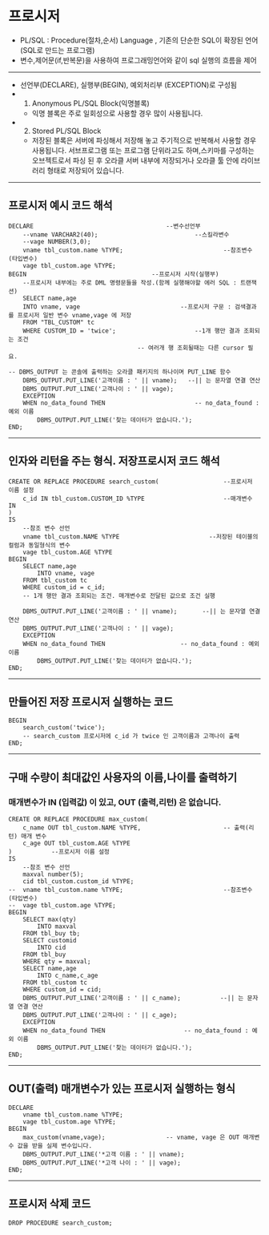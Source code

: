 # 프로시저 
+ PL/SQL : Procedure(절차,순서) Language , 기존의 단순한 SQL이 확장된 언어(SQL로 만드는 프로그램)
+ 변수,제어문(if,반복문)을 사용하여 프로그래밍언어와 같이 sql 실행의 흐름을 제어
----------
+ 선언부(DECLARE), 실행부(BEGIN), 예외처리부 (EXCEPTION)로 구성됨
+ 1. Anonymous PL/SQL Block(익명블록) 
    + 익명 블록은 주로 일회성으로 사용할 경우 많이 사용됩니다.
+ 2. Stored PL/SQL Block 
    + 저장된 블록은 서버에 파싱해서 저장해 놓고 주기적으로 반복해서 사용할 경우 사용됩니다. 서브프로그램 또는 프로그램 단위라고도 하며,스키마를 구성하는 오브젝트로서 파싱 된 후 오라클 서버 내부에 저장되거나 오라클 툴 안에 라이브러리 형태로 저장되어 있습니다.

----------------

## 프로시저 예시 코드 해석
    DECLARE 								    --변수선언부
	    --vname VARCHAR2(40);				            --스킬라변수
	    --vage NUMBER(3,0);
	    vname tbl_custom.name %TYPE;	                	    --참조변수(타입변수)
	    vage tbl_custom.age %TYPE;		
    BEGIN								    --프로시저 시작(실행부)
	    --프로시저 내부에는 주로 DML 명령문들을 작성.(함께 실행해야할 에러 SQL : 트랜잭션)
	    SELECT name,age
	    INTO vname, vage						    --프로시저 구문 : 검색결과를 프로시저 일반 변수 vname,vage 에 저장
	    FROM "TBL_CUSTOM" tc
	    WHERE CUSTOM_ID = 'twice';					    --1개 행만 결과 조회되는 조건
									    -- 여러개 행 조회될때는 다른 cursor 필요.

	-- DBMS_OUTPUT 는 콘솔에 출력하는 오라클 패키지의 하나이며 PUT_LINE 함수
	    DBMS_OUTPUT.PUT_LINE('고객이름 : ' || vname);	--|| 는 문자열 연결 연산
	    DBMS_OUTPUT.PUT_LINE('고객나이 : ' || vage);
	    EXCEPTION
	    WHEN no_data_found THEN 					    -- no_data_found : 예외 이름
		    DBMS_OUTPUT.PUT_LINE('찾는 데이터가 없습니다.');
    END;

---------------
## 인자와 리턴을 주는 형식. 저장프로시저 코드 해석
    CREATE OR REPLACE PROCEDURE search_custom(		    		--프로시저 이름 설정
	    c_id IN tbl_custom.CUSTOM_ID %TYPE 	            		--매개변수 IN
    )
    IS 
	    --참조 변수 선언
	    vname tbl_custom.NAME %TYPE 		                --저장된 테이블의 컬럼과 동일형식의 변수
	    vage tbl_custom.AGE %TYPE 
    BEGIN 
	    SELECT name,age
		    INTO vname, vage
	    FROM tbl_custom tc
	    WHERE custom_id = c_id;				            
        -- 1개 행만 결과 조회되는 조건. 매개변수로 전달된 값으로 조건 실행

	    DBMS_OUTPUT.PUT_LINE('고객이름 : ' || vname);	 	--|| 는 문자열 연결 연산
	    DBMS_OUTPUT.PUT_LINE('고객나이 : ' || vage);
	    EXCEPTION
	    WHEN no_data_found THEN 					-- no_data_found : 예외 이름
		    DBMS_OUTPUT.PUT_LINE('찾는 데이터가 없습니다.');
    END;

--------------

## 만들어진 저장 프로시저 실행하는 코드
    BEGIN
	    search_custom('twice');         
        -- search_custom 프로시저에 c_id 가 twice 인 고객이름과 고객나이 출력
    END;

------------

## 구매 수량이 최대값인 사용자의 이름,나이를 출력하기 
### 매개변수가 IN (입력값) 이 있고, OUT (출력,리턴) 은 없습니다.
    CREATE OR REPLACE PROCEDURE max_custom(
	    c_name OUT tbl_custom.NAME %TYPE,	            		-- 출력(리턴) 매개 변수
	    c_age OUT tbl_custom.AGE %TYPE
    )		    --프로시저 이름 설정
    IS 
	    --참조 변수 선언
	    maxval number(5); 
	    cid tbl_custom.custom_id %TYPE;
    --	vname tbl_custom.name %TYPE;	                		--참조변수(타입변수)
    --	vage tbl_custom.age %TYPE;
    BEGIN 
	    SELECT max(qty)
		    INTO maxval
	    FROM tbl_buy tb;
	    SELECT customid		
		    INTO cid
	    FROM tbl_buy
	    WHERE qty = maxval;
	    SELECT name,age
		    INTO c_name,c_age
	    FROM tbl_custom tc
	    WHERE custom_id = cid;
	    DBMS_OUTPUT.PUT_LINE('고객이름 : ' || c_name);	         --|| 는 문자열 연결 연산
	    DBMS_OUTPUT.PUT_LINE('고객나이 : ' || c_age);
	    EXCEPTION
	    WHEN no_data_found THEN 					 -- no_data_found : 예외 이름
		    DBMS_OUTPUT.PUT_LINE('찾는 데이터가 없습니다.');
    END;

--------------
 ## OUT(출력) 매개변수가 있는 프로시저 실행하는 형식
    DECLARE 
	    vname tbl_custom.name %TYPE;
	    vage tbl_custom.age %TYPE;
    BEGIN 
	    max_custom(vname,vage);					-- vname, vage 은 OUT 매개변수 값을 받을 실제 변수입니다.
	    DBMS_OUTPUT.PUT_LINE('*고객 이름 : ' || vname);
	    DBMS_OUTPUT.PUT_LINE('*고객 나이 : ' || vage);
    END;

------------

## 프로시저 삭제 코드
    DROP PROCEDURE search_custom;
